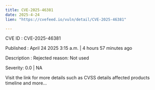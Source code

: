 ```yaml
---
title: CVE-2025-46381
date: 2025-4-24
lien: "https://cvefeed.io/vuln/detail/CVE-2025-46381"

---
```


CVE ID : CVE-2025-46381

Published :  April 24
2025
3:15 a.m. | 4 hours
57 minutes ago

Description : Rejected reason: Not used

Severity: 0.0 | NA

Visit the link for more details
such as CVSS details
affected products
timeline
and more...
